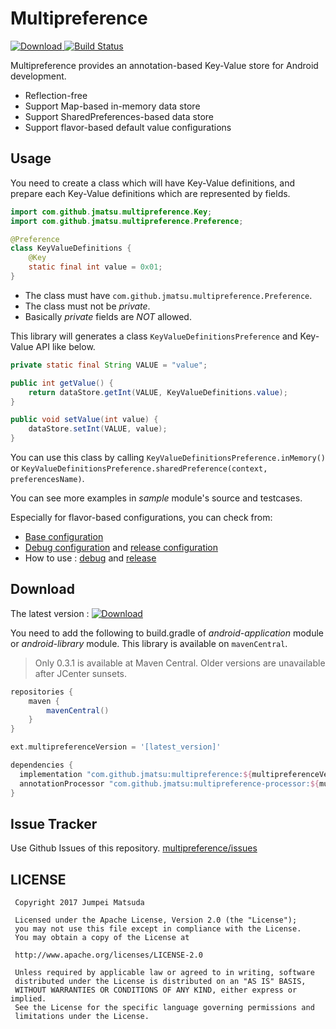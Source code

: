 # Multipreference

[ ![Download](https://api.bintray.com/packages/jmatsu/maven/multipreference/images/download.svg) ](https://bintray.com/jmatsu/maven/multipreference/_latestVersion) [![Build Status](https://travis-ci.org/jmatsu/multipreference.svg?branch=master)](https://travis-ci.org/jmatsu/multipreference)

Multipreference provides an annotation-based Key-Value store for Android development. 

- Reflection-free
- Support Map-based in-memory data store
- Support SharedPreferences-based data store
- Support flavor-based default value configurations

## Usage

You need to create a class which will have Key-Value definitions, and prepare each Key-Value definitions which are represented by fields.

```java
import com.github.jmatsu.multipreference.Key;
import com.github.jmatsu.multipreference.Preference;

@Preference
class KeyValueDefinitions {
    @Key
    static final int value = 0x01;
}
```

- The class must have `com.github.jmatsu.multipreference.Preference`.
- The class must not be *private*.
- Basically *private* fields are *NOT* allowed.

This library will generates a class `KeyValueDefinitionsPreference` and Key-Value API like below.

```java
private static final String VALUE = "value";

public int getValue() {
    return dataStore.getInt(VALUE, KeyValueDefinitions.value);
}

public void setValue(int value) {
    dataStore.setInt(VALUE, value);
}
```

You can use this class by calling `KeyValueDefinitionsPreference.inMemory()` or `KeyValueDefinitionsPreference.sharedPreference(context, preferencesName)`.

You can see more examples in *sample* module's source and testcases.

Especially for flavor-based configurations, you can check from:

- [Base configuration](https://github.com/jmatsu/multipreference/tree/master/sample/src/main/java/com/github/jmatsu/multipreference/sample/FlavorBasedConfig.java)
- [Debug configuration](https://github.com/jmatsu/multipreference/tree/master/sample/src/debug/java/com/github/jmatsu/multipreference/sample/DebugConfig.java) and [release configuration](https://github.com/jmatsu/multipreference/tree/master/sample/src/release/java/com/github/jmatsu/multipreference/sample/ReleaseConfig.java)
- How to use : [debug](https://github.com/jmatsu/multipreference/blob/master/sample/src/testDebug/java/com/github/jmatsu/multipreference/sample/FlavorBasedConfigSpek.kt) and [release](https://github.com/jmatsu/multipreference/blob/master/sample/src/testRelease/java/com/github/jmatsu/multipreference/sample/FlavorBasedConfigSpek.kt)


## Download

The latest version : [ ![Download](https://api.bintray.com/packages/jmatsu/maven/multipreference/images/download.svg) ](https://bintray.com/jmatsu/maven/multipreference/_latestVersion)

You need to add the following to build.gradle of *android-application* module or *android-library* module. This library is available on `mavenCentral`.

> Only 0.3.1 is available at Maven Central. Older versions are unavailable after JCenter sunsets.

```groovy
repositories {
    maven {
        mavenCentral()
    }
}

ext.multipreferenceVersion = '[latest_version]'

dependencies {
  implementation "com.github.jmatsu:multipreference:${multipreferenceVersion}"
  annotationProcessor "com.github.jmatsu:multipreference-processor:${multipreferenceVersion}"
}
```

## Issue Tracker

Use Github Issues of this repository. [multipreference/issues](https://github.com/jmatsu/multipreference/issues)

## LICENSE

```
 Copyright 2017 Jumpei Matsuda

 Licensed under the Apache License, Version 2.0 (the "License");
 you may not use this file except in compliance with the License.
 You may obtain a copy of the License at

 http://www.apache.org/licenses/LICENSE-2.0

 Unless required by applicable law or agreed to in writing, software
 distributed under the License is distributed on an "AS IS" BASIS,
 WITHOUT WARRANTIES OR CONDITIONS OF ANY KIND, either express or implied.
 See the License for the specific language governing permissions and
 limitations under the License.
```
